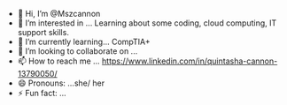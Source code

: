 - 👋 Hi, I’m @Mszcannon
- 👀 I’m interested in ... Learning about some coding, cloud computing, IT support skills.
- 🌱 I’m currently learning... CompTIA+
- 💞️ I’m looking to collaborate on ...
- 📫 How to reach me ... https://www.linkedin.com/in/quintasha-cannon-13790050/
- 😄 Pronouns: ...she/ her
- ⚡ Fun fact: ...

<!---
Mszcannon/Mszcannon is a ✨ special ✨ repository because its `README.md` (this file) appears on your GitHub profile.
You can click the Preview link to take a look at your changes.
--->
